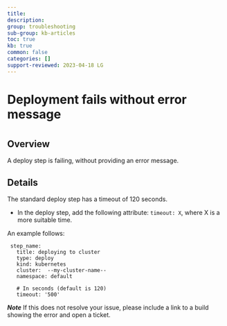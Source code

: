 ```yaml
---
title: 
description: 
group: troubleshooting
sub-group: kb-articles
toc: true
kb: true
common: false
categories: []
support-reviewed: 2023-04-18 LG
---
```


# Deployment fails without error message

#

## Overview

A deploy step is failing, without providing an error message.

## Details

The standard deploy step has a timeout of 120 seconds.

  * In the deploy step, add the following attribute: `timeout: X`, where X is a more suitable time.

An example follows:

    
    
     step_name:
       title: deploying to cluster
       type: deploy
       kind: kubernetes 
       cluster:  --my-cluster-name--
       namespace: default
    
       # In seconds (default is 120)
       timeout: '500'
    

**_Note_** If this does not resolve your issue, please include a link to a
build showing the error and open a ticket.

